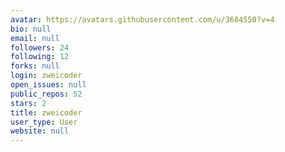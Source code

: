 ```yaml
---
avatar: https://avatars.githubusercontent.com/u/3684550?v=4
bio: null
email: null
followers: 24
following: 12
forks: null
login: zweicoder
open_issues: null
public_repos: 52
stars: 2
title: zweicoder
user_type: User
website: null
---
```

